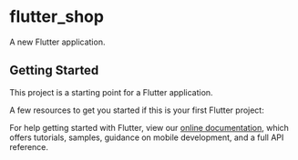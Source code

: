 # flutter_shop

A new Flutter application.

## Getting Started

This project is a starting point for a Flutter application.

A few resources to get you started if this is your first Flutter project:

For help getting started with Flutter, view our 
[online documentation](https://flutter.io/docs), which offers tutorials, 
samples, guidance on mobile development, and a full API reference.
